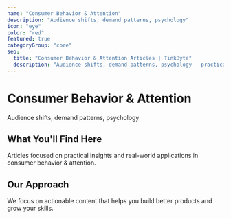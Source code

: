 ```yaml
---
name: "Consumer Behavior & Attention"
description: "Audience shifts, demand patterns, psychology"
icon: "eye"
color: "red"
featured: true
categoryGroup: "core"
seo:
  title: "Consumer Behavior & Attention Articles | TinkByte"
  description: "Audience shifts, demand patterns, psychology - practical insights for builders and innovators."
---
```


# Consumer Behavior & Attention

Audience shifts, demand patterns, psychology

## What You'll Find Here

Articles focused on practical insights and real-world applications in consumer behavior & attention.

## Our Approach

We focus on actionable content that helps you build better products and grow your skills.
